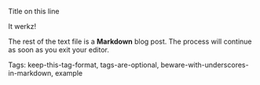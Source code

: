 Title on this line

It werkz!

The rest of the text file is a **Markdown** blog post. The process will continue
as soon as you exit your editor.

Tags: keep-this-tag-format, tags-are-optional, beware-with-underscores-in-markdown, example
